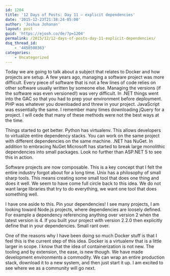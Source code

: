 ```yaml
---
id: 1204
title: '12 Days of Posts: Day 11 – explicit dependencies'
date: '2015-12-23T21:38:24-05:00'
author: 'Joshua Johanan'
layout: post
guid: 'https://ejosh.co/de/?p=1204'
permalink: /2015/12/12-days-of-posts-day-11-explicit-dependencies/
dsq_thread_id:
    - '4450508363'
categories:
    - Uncategorized
---
```


Today we are going to talk about a subject that relates to Docker and how projects are setup. A few years ago, managing a software project was more difficult. Every piece of software that is not a few lines of code relies on other software usually written by someone else. Managing the versions (if the software was even versioned!) was very difficult. In .NET things went into the GAC so that you had to prep your environment before deployment. PHP was whatever you downloaded and threw in your project. JavaScript was essentially the same. I remember many times downloading jQuery for a project. I will cede that many of these methods were not the best ways at the time.

Things started to get better. Python has virtualenv. This allows developers to virtualize entire dependency stacks. You can work on the same project with different dependencies on the same machine. .NET has NuGet. In addition to embracing NuGet Microsoft has started to break large monolithic dependencies into small packages. Look no further than ASP.NET 5 to see this in action.

Software projects are now composable. This is a key concept that I felt the entire industry forgot about for a long time. Unix has a philosophy of small sharp tools. This means creating some small tool that does one thing and does it well. We seem to have come full circle back to this idea. We do not want large libraries that try to do everything, we want one tool that does something well.

I have one aside to this. Pin your dependencies! I see many projects, I am looking toward Node.js projects, where dependencies are loosely defined. For example a dependency referencing anything over version 2 when the latest version is 4. If you built your project with version 2.2.0 then explicitly define that in your dependencies. Small rant over.

One of the reasons why I have been doing so much Docker stuff is that I feel this is the current step of this idea. Docker is a virtualenv that is a little larger in scope. I know that the idea of containerization is not new. The tooling and by extension, the ease, is new though. We have made development environments a commodity. We can wrap an entire production stack, download it to a new system, and then just start it up. I am excited to see where we as a community will go next.